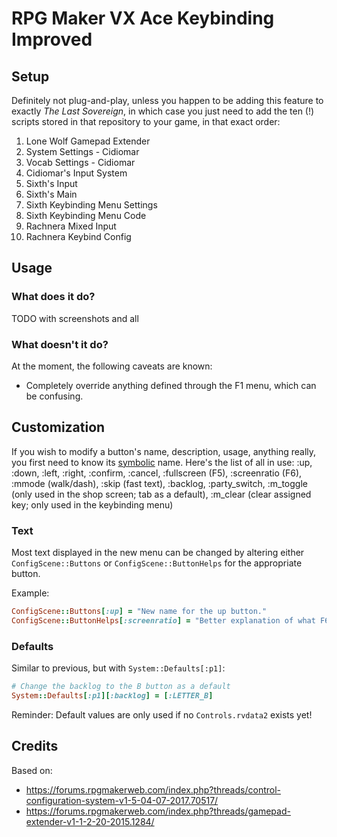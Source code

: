 # RPG Maker VX Ace Keybinding Improved

## Setup

Definitely not plug-and-play, unless you happen to be adding this feature to exactly _The Last Sovereign_, in which case you just need to add the ten (!) scripts stored in that repository to your game, in that exact order:
1. Lone Wolf Gamepad Extender
2. System Settings - Cidiomar
3. Vocab Settings - Cidiomar
4. Cidiomar's Input System
5. Sixth's Input
6. Sixth's Main
7. Sixth Keybinding Menu Settings
8. Sixth Keybinding Menu Code
9. Rachnera Mixed Input
10. Rachnera Keybind Config

## Usage

### What does it do?

TODO with screenshots and all

### What doesn't it do?

At the moment, the following caveats are known:
- Completely override anything defined through the F1 menu, which can be confusing.

## Customization

If you wish to modify a button's name, description, usage, anything really, you first need to know its [symbolic](https://ruby-doc.org/core-1.9.1/Symbol.html) name. Here's the list of all in use:
:up, :down, :left, :right, :confirm, :cancel, :fullscreen (F5), :screenratio (F6), :mmode (walk/dash), :skip (fast text), :backlog, :party_switch, :m_toggle (only used in the shop screen; tab as a default), :m_clear (clear assigned key; only used in the keybinding menu)

### Text

Most text displayed in the new menu can be changed by altering either `ConfigScene::Buttons` or `ConfigScene::ButtonHelps` for the appropriate button.

Example:
```rb
ConfigScene::Buttons[:up] = "New name for the up button."
ConfigScene::ButtonHelps[:screenratio] = "Better explanation of what F6 does."
```

### Defaults

Similar to previous, but with `System::Defaults[:p1]`:
```rb
# Change the backlog to the B button as a default
System::Defaults[:p1][:backlog] = [:LETTER_B]
```

Reminder: Default values are only used if no `Controls.rvdata2` exists yet!

## Credits

Based on:
- https://forums.rpgmakerweb.com/index.php?threads/control-configuration-system-v1-5-04-07-2017.70517/
- https://forums.rpgmakerweb.com/index.php?threads/gamepad-extender-v1-1-2-20-2015.1284/
